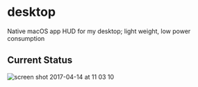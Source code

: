 # desktop
Native macOS app HUD for my desktop; light weight, low power consumption

## Current Status
![screen shot 2017-04-14 at 11 03 10](https://cloud.githubusercontent.com/assets/6138133/25039046/0a3ce7de-2102-11e7-9e89-b481e5d85c0b.png)
